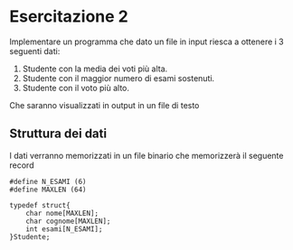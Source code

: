 # Esercitazione 2
Implementare un programma che dato un file in input riesca a ottenere i 3 seguenti dati:

1. Studente con la media dei voti più alta.
2. Studente con il maggior numero di esami sostenuti.
3. Studente con il voto più alto.

Che saranno visualizzati in output in un file di testo

## Struttura dei dati
I dati verranno memorizzati in un file binario che memorizzerà il seguente record

```
#define N_ESAMI (6)
#define MAXLEN (64)

typedef struct{
    char nome[MAXLEN];
    char cognome[MAXLEN];
    int esami[N_ESAMI];
}Studente;

```


 
